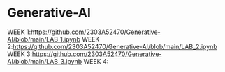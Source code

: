 # Generative-AI
WEEK 1:https://github.com/2303A52470/Generative-AI/blob/main/LAB_1.ipynb
WEEK 2:https://github.com/2303A52470/Generative-AI/blob/main/LAB_2.ipynb
WEEK 3:https://github.com/2303A52470/Generative-AI/blob/main/LAB_3.ipynb
WEEK 4:

